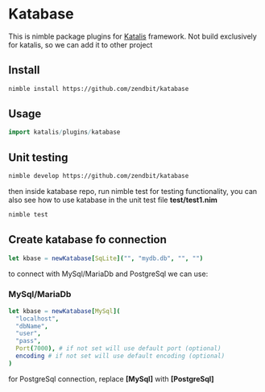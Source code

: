 # Katabase
This is nimble package plugins for [Katalis](https://github.com/zendbit/katalis) framework. Not build exclusively for katalis, so we can add it to other project

## Install
```sh
nimble install https://github.com/zendbit/katabase
```

## Usage
```nim
import katalis/plugins/katabase
```

## Unit testing
```sh
nimble develop https://github.com/zendbit/katabase
```

then inside katabase repo, run nimble test for testing functionality, you can also see how to use katabase in the unit test file **test/test1.nim**

```sh
nimble test
```

## Create katabase fo connection
```nim
let kbase = newKatabase[SqLite]("", "mydb.db", "", "")
```
to connect with MySql/MariaDb and PostgreSql we can use:
### MySql/MariaDb
```nim
let kbase = newKatabase[MySql](
  "localhost",
  "dbName",
  "user",
  "pass",
  Port(7000), # if not set will use default port (optional)
  encoding # if not set will use default encoding (optional)
)
```
for PostgreSql connection, replace **\[MySql\]** with **\[PostgreSql\]**
